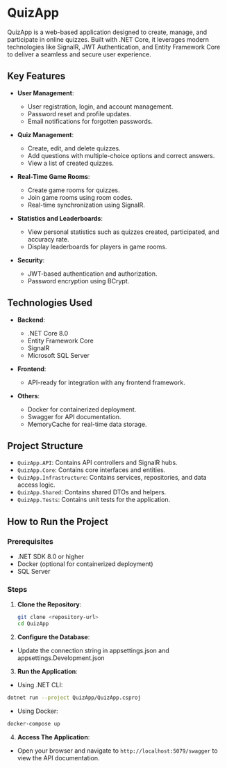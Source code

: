 # QuizApp

QuizApp is a web-based application designed to create, manage, and participate in online quizzes. Built with .NET Core, it leverages modern technologies like SignalR, JWT Authentication, and Entity Framework Core to deliver a seamless and secure user experience.

## Key Features

- **User Management**:
  - User registration, login, and account management.
  - Password reset and profile updates.
  - Email notifications for forgotten passwords.

- **Quiz Management**:
  - Create, edit, and delete quizzes.
  - Add questions with multiple-choice options and correct answers.
  - View a list of created quizzes.

- **Real-Time Game Rooms**:
  - Create game rooms for quizzes.
  - Join game rooms using room codes.
  - Real-time synchronization using SignalR.

- **Statistics and Leaderboards**:
  - View personal statistics such as quizzes created, participated, and accuracy rate.
  - Display leaderboards for players in game rooms.

- **Security**:
  - JWT-based authentication and authorization.
  - Password encryption using BCrypt.

## Technologies Used

- **Backend**:
  - .NET Core 8.0
  - Entity Framework Core
  - SignalR
  - Microsoft SQL Server

- **Frontend**:
  - API-ready for integration with any frontend framework.

- **Others**:
  - Docker for containerized deployment.
  - Swagger for API documentation.
  - MemoryCache for real-time data storage.

## Project Structure

- `QuizApp.API`: Contains API controllers and SignalR hubs.
- `QuizApp.Core`: Contains core interfaces and entities.
- `QuizApp.Infrastructure`: Contains services, repositories, and data access logic.
- `QuizApp.Shared`: Contains shared DTOs and helpers.
- `QuizApp.Tests`: Contains unit tests for the application.

## How to Run the Project

### Prerequisites

- .NET SDK 8.0 or higher
- Docker (optional for containerized deployment)
- SQL Server

### Steps

1. **Clone the Repository**:
   ```bash
   git clone <repository-url>
   cd QuizApp
   ```
2. **Configure the Database**:
- Update the connection string in appsettings.json and appsettings.Development.json
3. **Run the Application**:
- Using .NET CLI:
```bash
dotnet run --project QuizApp/QuizApp.csproj
```
- Using Docker:
```bash
docker-compose up
```
4. **Access The Application**:
- Open your browser and navigate to `http://localhost:5079/swagger` to view the API documentation.